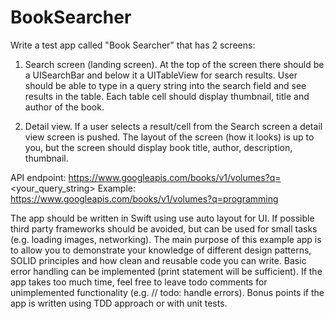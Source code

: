 # BookSearcher

Write a test app called "Book Searcher" that has 2 screens: 

1) Search screen (landing screen). At the top of the screen there should be a UISearchBar and below it a UITableView for search results. User should be able to type in a query string into the search field and see results in the table. Each table cell should display thumbnail, title and author of the book.

2) Detail view.  If a user selects a result/cell from the  Search screen a detail view screen is pushed. The layout of the screen (how it looks) is up to you, but the screen should display book title, author, description, thumbnail.

API endpoint:  https://www.googleapis.com/books/v1/volumes?q=<your_query_string>
Example: https://www.googleapis.com/books/v1/volumes?q=programming

The app should be written in Swift using use auto layout for UI. If possible third party frameworks should be avoided, but can be used for small tasks (e.g. loading images, networking).
The main purpose of this example app is to allow you to demonstrate your knowledge of different design patterns, SOLID principles and how clean and reusable code you can write. Basic error handling can be implemented (print statement will be sufficient). If the app takes too much time, feel free to leave todo comments for unimplemented functionality (e.g. // todo: handle errors). Bonus points if the app is written using TDD approach or with unit tests. 